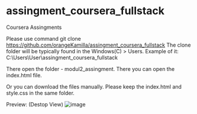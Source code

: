 # assingment_coursera_fullstack
Coursera Assingments

Please use command git clone https://github.com/orangeKamilla/assingment_coursera_fullstack
The clone folder will be typically found in the Windows(C) > Users. Example of it: C:\Users\User\assingment_coursera_fullstack

There open the folder - modul2_assingment. There you can open the index.html file. 

Or you can download the files manually. Please keep the index.html and style.css in the same folder.

Preview: (Destop View)
![image](https://github.com/user-attachments/assets/6b6ffb2c-d0bf-4ef5-992e-c3a17996b4d4)

